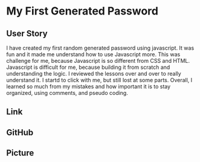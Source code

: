 # My First Generated Password

## User Story
I have created my first random generated password using javascript. It was fun and it made me understand how to use Javascript more.
This was challenge for me, because Javascript is so different from CSS and HTML. Javascript is difficult for me, 
because building it from scratch and understanding the logic. I reviewed the lessons over and over to really understand it.
I startd to click with me, but still lost at some parts. Overall, I learned so much from my mistakes and how important it is
to stay organized, using comments, and pseudo coding.


## Link

## GitHub

## Picture